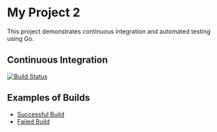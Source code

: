 # My Project 2

This project demonstrates continuous integration and automated testing using Go.

## Continuous Integration

[![Build Status](https://github.com/Dasha-MyOleg/my-project2/actions/workflows/build.yml/badge.svg)](https://github.com/Dasha-MyOleg/my-project2/actions)

## Examples of Builds

- [Successful Build](https://github.com/Dasha-MyOleg/my-project2/actions/runs/9687286975)
- [Failed Build](https://github.com/Dasha-MyOleg/my-project2/actions/runs/9685557647)

